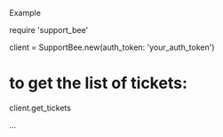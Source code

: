 Example


require 'support_bee'

client = SupportBee.new(auth_token: 'your_auth_token')

# to get the list of tickets:
client.get_tickets

...
